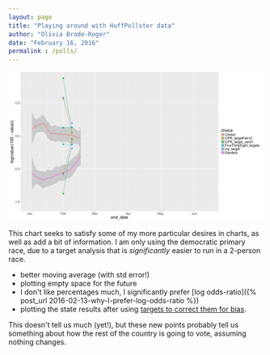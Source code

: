 ```yaml
---
layout: page
title: "Playing around with HuffPollster data"
author: "Olivia Brode-Roger"
date: "February 16, 2016"
permalink : /polls/
---
```




![center](/../figs/polls/unnamed-chunk-1-1.png)

This chart seeks to satisfy some of my more particular desires in charts, as well as add a bit of information.
I am only using the democratic primary race, due to a target analysis that is *significantly* easier to run in a 2-person race.

- better moving average (with std error!)
- plotting empty space for the future
- I don't like percentages much, I significantly prefer [log odds-ratio]({% post_url 2016-02-13-why-I-prefer-log-odds-ratio %})
- plotting the state results after using [targets to correct them for bias]({site_url}/targets).

This doesn't tell us much (yet!), but these new points probably tell us something about how the rest of the country is going to vote, assuming nothing changes.
